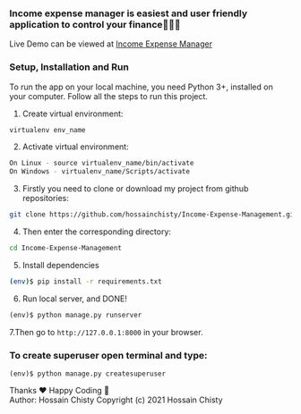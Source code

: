 ### Income expense manager is easiest and user friendly application to control your finance🤍✨🚀

<!-- Income Expense Manager -->

Live Demo can be viewed at [Income Expense Manager](https://django-income-expense-manager.herokuapp.com/)

### Setup, Installation and Run

To run the app on your local machine, you need Python 3+, installed on your computer. Follow all the steps to run this project.

1.  Create virtual environment:
```bash
virtualenv env_name
```
    
2.  Activate virtual environment:
```bash
On Linux - source virtualenv_name/bin/activate
On Windows - virtualenv_name/Scripts/activate
```

3. Firstly you need to clone or download my project from github repositories:
```bash
git clone https://github.com/hossainchisty/Income-Expense-Management.git
```

4. Then enter the corresponding directory:
```bash
cd Income-Expense-Management
```
5. Install dependencies
```bash
(env)$ pip install -r requirements.txt
``` 

6. Run local server, and DONE!
```python
(env)$ python manage.py runserver
```

7.Then go to ```http://127.0.0.1:8000``` in your browser.

### To create superuser open terminal and type:
```
(env)$ python manage.py createsuperuser
```

Thanks ❤ Happy Coding 🎉
<br>
Author: Hossain Chisty
Copyright (c) 2021 Hossain Chisty
